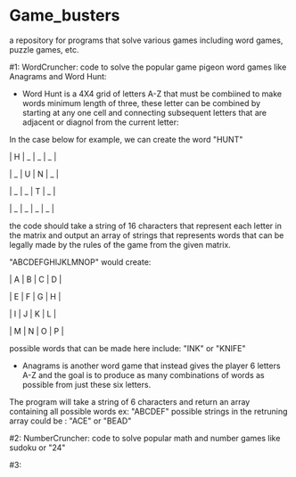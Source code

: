 # Game_busters
a repository for programs that solve various games including word games, puzzle games, etc.

#1: WordCruncher: code to solve the popular game pigeon word games like Anagrams and Word Hunt:

- Word Hunt is a 4X4 grid of letters A-Z that must be combiined to make words minimum length of three, these letter can be combined by starting at any one cell and connecting subsequent letters that are adjacent or diagnol from the current letter:

In the case below for example, we can create the word "HUNT"

| H | _ | _ | _ |

| _ | U | N | _ |

| _ | _ | T | _ |

| _ | _ | _ | _ |


the code should take a string of 16 characters that represent each letter in the matrix and output an array of strings that represents words that can be legally made by the rules of the game from the given matrix.

"ABCDEFGHIJKLMNOP" would create:

| A | B | C | D |

| E | F | G | H |

| I | J | K | L |

| M | N | O | P |


possible words that can be made here include: "INK" or "KNIFE"

- Anagrams is another word game that instead gives the player 6 letters A-Z and the goal is to produce as many combinations of words as possible from just these six letters.

The program will take a string of 6 characters and return an array containing all possible words
ex: "ABCDEF"
possible strings in the retruning array could be : "ACE" or "BEAD"

#2: NumberCruncher: code to solve popular math and number games like sudoku or "24"

#3: 
